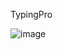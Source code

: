 TypingPro

![image](https://github.com/user-attachments/assets/dacf4cbd-5273-484e-a180-17b169534d34)

